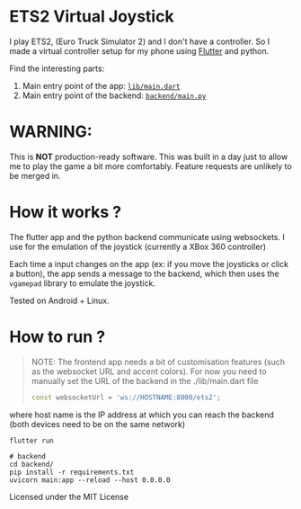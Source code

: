 # ETS2 Virtual Joystick

I play ETS2, (Euro Truck Simulator 2) and I don't have a controller. So I made
a virtual controller setup for my phone using [Flutter](https://flutter.dev/)
and python.

Find the interesting parts:
1. Main entry point of the app: [`lib/main.dart`](./lib/main.dart)
2. Main entry point of the backend: [`backend/main.py`](./backend/main.py)

# WARNING:
This is **NOT** production-ready software. This was built in a day just to
allow me to play the game a bit more comfortably. Feature requests are unlikely
to be merged in.

# How it works ?
The flutter app and the python backend communicate using websockets. I use
[](https://github.com/yannbouteiller/vgamepad/) for the emulation of
the joystick (currently a XBox 360 controller)

Each time a input changes on the app (ex: if you move the joysticks or click a
button), the app sends a message to the backend, which then uses the `vgamepad`
library to emulate the joystick. 

Tested on Android + Linux.

# How to run ?

> NOTE: The frontend app needs a bit of customisation features (such as the
> websocket URL and accent colors). For now you need to manually set the URL of
> the backend in the ./lib/main.dart file
> 
> ```dart
> const websocketUrl = 'ws://HOSTNAME:8000/ets2';
> ```

where host name is the IP address at which you can reach the backend (both
devices need to be on the same network)


```console
flutter run

# backend
cd backend/
pip install -r requirements.txt
uvicorn main:app --reload --host 0.0.0.0
```

Licensed under the MIT License


